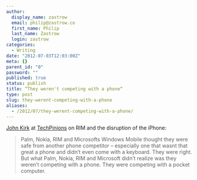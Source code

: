```yaml
---
author:
  display_name: zastrow
  email: philip@zastrow.co
  first_name: Philip
  last_name: Zastrow
  login: zastrow
categories:
  - Writing
date: "2012-07-03T12:03:00Z"
meta: {}
parent_id: "0"
password: ""
published: true
status: publish
title: “They weren't competing with a phone“
type: post
slug: they-werent-competing-with-a-phone
aliases:
  - /2012/07/they-werent-competing-with-a-phone/
---
```

<p><a href="http://techpinions.com/author/johnkirk">John Kirk</a> at <a href="http://techpinions.com/">TechPinions</a> on RIM and the disruption of the iPhone:</p>
<blockquote><p>Palm, Nokia, RIM and Microsofts Windows Mobile thought they were safe from another phone competitor – especially one that wasnt that great a phone and didn’t even come with a keyboard. They were right. But what Palm, Nokia, RIM and Microsoft didn’t realize was they weren’t competing with a phone. They were competing with a pocket computer.</p></blockquote>

